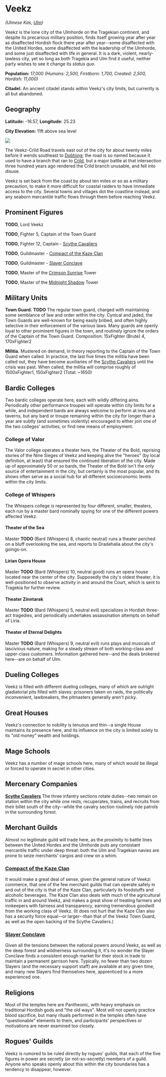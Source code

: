# Veekz
*(Ulmese Kas, [Ulm](../Nations/Ulm.md))*

Veekz is the lone city of the Ulmhorde on the Tragekian continent, and despite its precarious military position, finds itself growing year after year as disaffected Hordish flock there year after year--some disaffected with the United Hordes, some disaffected with the leadership of the Ulmhorde, and some just disaffected with life in general. It is a dark, violent, nearly-lawless city, yet so long as both Tragekia and Ulm find it useful, neither party wishes to see it change its *status quo*. 

**Population:** 17,000 *(Humans: 2,500, Firstborn: 1,700, Created: 2,500, Hordish: 11,000)*

**Citadel.** An ancient citadel stands within Veekz's city limits, but currently is all but abandoned.

## Geography
**Latitude:** -16.57, **Longitude:** 25.23

**City Elevation:** 11ft above sea level

![](Veekz.jpeg)

The Veekz-Crild Road travels east out of the city for about twenty miles before it wends southeast to [Dobtong](Dobtong.md); the road is so named because it used to have a branch that ran to [Crild](Crild.md), but a major battle at that intersection three hundred years ago rendered the Crild branch unusable, and fell into disuse.

Veekz is set back from the coast by about ten miles or so as a military precaution, to make it more difficult for coastal raiders to have immediate access to the city. Several towns and villages dot the coastline instead, and any seaborn mercantile traffic flows through them before reaching Veekz.

## Prominent Figures
**TODO**, Lord Veekz

**TODO**, Fighter 5, Captain of the Town Guard

**TODO**, Fighter 12, Captain - [Scythe Cavaliers](../Organizations/MercCompanies/ScytheCavaliers.md)

**TODO**, Guildmaster - [Compact of the Kaze Clan](../Organizations/MerchantGuilds/KazeClan.md)

**TODO**, Guildmaster - [Slayer Conclave](../Organizations/MerchantGuilds/SlayerConclave.md)

**TODO**, Master of the [Crimson Sunrise](../Organizations/MageSchools/CrimsonSunrise.md) Tower

**TODO**, Master of the [Midnight Shadow](../Organizations/MageSchools/MidnightShadow.md) Tower

## Military Units
**Town Guard.** **TODO** The regular town guard, charged with maintaining some semblance of law and order within the city. Cynical and jaded, the Town Guards are well-known for being easily bribed, and often highly selective in their enforcement of the various laws. Many guards are openly loyal to other prominent figures in the town, and routinely ignore the orders of the Captain of the Town Guard. Composition: 15xFighter (Brute) 4, 170xFighter2

**Militia.** Mustered on demand, in theory reporting to the Captain of the Town Guard when called. In practice, the last five times the militia have been called out, they have become auxiliaries of the [Scythe Cavaliers](../Organizations/MercCompanies/ScytheCavaliers.md) until the crisis was past. When called, the militia will comprise roughly of 1500xFighter1, 150xFighter2 (Total: ~1650)

## Bardic Colleges
Two bardic colleges operate here, each with wildly differing aims. Periodically other performance troupes will operate within city limits for a while, and independent bards are always welcome to perform at inns and taverns, but any bard or troupe remaining within the city for longer than a year are subtly (and sometimes violently) encouraged to either join one of the two colleges' activities, or find new means of employment.

### College of Valor
The Valor college operates a theater here, the Theater of the Bold, reprising stories of the Nine Sieges of Veekz and keeping alive the "heroes" (by local definition, at least) that ensured the continued liberation of the city. Made up of approximately 50 or so bards, the Theater of the Bold isn't the only source of entertainment in the city, but certainly is the most popular, and its shows often serve as a social hub for all different socioeconomic levels within the city limits.

### College of Whispers
The Whispers college is represented by four different, smaller, theaters, each run by a master bard nominally spying for one of the different powers affected Veekz. 

#### Theater of the Sea
Master **TODO** (Bard (Whispers) 8, chaotic neutral) runs a theater perched on a bluff overlooking the sea, and reports to Dradehalia about the city's goings-on.

#### Lirian Opera House
Master **TODO** (Bard (Whispers) 10, neutral good) runs an opera house located near the center of the city. Supposedly the city's oldest theater, it is well-positioned to observe activity in and around the Court, which is sent to Tragekia for further review.

#### Theater Zinntarak
Master **TODO** (Bard (Whispers) 5, neutral evil) specializes in Hordish three-act tragedies, and periodically undertakes assassination attempts on behalf of Liria.

#### Theater of Eternal Delights
Master **TODO** (Bard (Whispers) 9, neutral evil) runs plays and musicals of lascivious nature, making for a steady stream of both working-class and upper-class customers. Information gathered here--and the deals brokered here--are on behalf of Ulm.

## Dueling Colleges
Veekz is filled with different dueling colleges, many of which are outright gladiatorial pits filled with slaves: prisoners taken on raids, the politically inconvenient, lawbreakers, the pitmasters generally aren't picky.

## Great Houses
Veekz's connection to nobility is tenuous and thin--a single House maintains its presence here, and its influence on the city is limited solely to its "old money" wealth and holdings. 

## Mage Schools
Veekz has a number of mage schools here, many of which would be illegal or forced to operate in secret in other cities. 

## Mercenary Companies
**[Scythe Cavaliers](../Organizations/MercCompanies/ScytheCavaliers.md)** The three infantry sections rotate duties--two remain on station within the city while one rests, recuperates, trains, and recruits from their billet south of the city--while the cavalry section routinely ride patrols in the surrounding forest.

## Merchant Guilds
Almost no legitimate guild will trade here, as the proximity to battle lines between the United Hordes and the Ulmhorde puts any consistant mercantile traffic under deep threat: both the Ulm and Tragekian navies are prone to seize merchants' cargos and crew on a whim.

### [Compact of the Kaze Clan](../Organizations/MerchantGuilds/KazeClan.md)
It would make a great deal of sense, given the general nature of Veekzi commerce, that one of the few merchant guilds that can operate safely in and out of the city is that of the Kaze Clan, particularly its foodstuffs and alcoholic beverages. The Kaze Clan also deals with much of the agricultural traffic in and around Veekz, and makes a great show of treating farmers and innkeepers with fairness and transparency, earning tremendous goodwill from the working class of Veekz. (It does not hurt that the Kaze Clan also has a security force equal--or larger--than that of the Veekz Town Guard, as well as the open backing of the Scythe Cavaliers.)

### [Slayer Conclave](../Organizations/MerchantGuilds/SlayerConclave.md)
Given all the tensions between the national powers around Veekz, as well as the deep forest and wildnerness surrounding it, it's no wonder the Slayer Conclave finds a consistent enough market for their stock in trade to maintain a permanent garrison here. Typically, no fewer than two dozen Slayers (and the necessary support staff) are available at any given time, and many new Slayers find themselves here, apprenticed to a more experienced one.

## Religions
Most of the temples here are Pantheonic, with heavy emphasis on traditional Hordish gods and "the old ways". Most will not openly practice blood sacrifice, but many rituals performed in the temples often have "questionable" elements to them, and participants' perspectives or motivations are never examined too closely.

## Rogues' Guilds
Veekz is rumored to be ruled directly by rogues' guilds, that each of the five figures in power are secretly (or not-so-secretly) members of a guild. Anyone who speaks openly about this within the city boundaries has a tendency to disappear, however.
